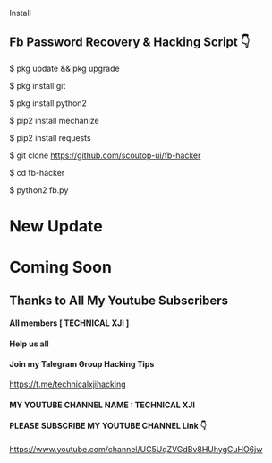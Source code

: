 Install
## Fb Password Recovery & Hacking Script 👇

$ pkg update && pkg upgrade

$ pkg install git

$ pkg install python2

$ pip2 install mechanize

$ pip2 install requests

$ git clone https://github.com/scoutop-ui/fb-hacker

$ cd fb-hacker

$ python2 fb.py

# New Update

# Coming Soon

## Thanks to All My Youtube Subscribers
#### All members [ TECHNICAL XJI ]
#### Help us all
#### Join my Talegram Group Hacking Tips
https://t.me/technicalxjihacking
#### MY YOUTUBE CHANNEL NAME : TECHNICAL XJI
#### PLEASE SUBSCRIBE MY YOUTUBE CHANNEL Link 👇
https://www.youtube.com/channel/UC5UqZVGdBv8HUhygCuHO6jw
